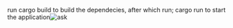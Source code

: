 run cargo build to build the dependecies, after which run; cargo run to start the application![ask](https://github.com/user-attachments/assets/e3335b48-698a-49d5-b4f6-9dc995eda5c4)
